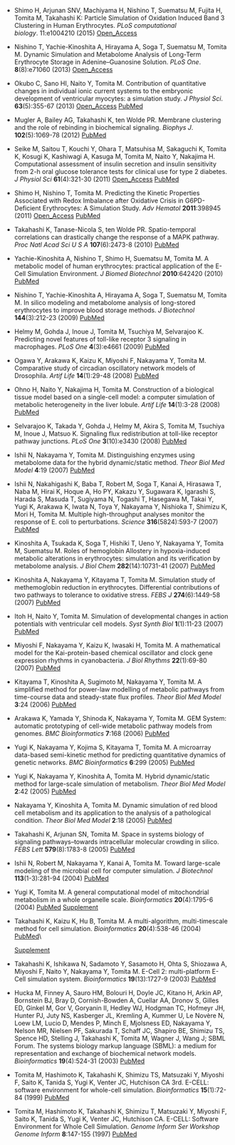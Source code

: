 -   Shimo H, Arjunan SNV, Machiyama H, Nishino T, Suematsu M, Fujita H,
    Tomita M, Takahashi K: Particle Simulation of Oxidation Induced Band
    3 Clustering in Human Erythrocytes. *PLoS computational
    biology*. 11:e1004210
    (2015) [Open\_Access](http://journals.plos.org/ploscompbiol/article?id=10.1371/journal.pcbi.1004210 "PubMed")
-   Nishino T, Yachie-Kinoshita A, Hirayama A, Soga T, Suematsu M,
    Tomita M. Dynamic Simulation and Metabolome Analysis of Long-Term
    Erythrocyte Storage in Adenine–Guanosine Solution. *PLoS One*.
    **8**(8):e71060 (2013)
    [Open\_Access](http://dx.doi.org/10.1371/journal.pone.0071060 "PubMed")
-   Okubo C, Sano HI, Naito Y, Tomita M. Contribution of quantitative
    changes in individual ionic current systems to the embryonic
    development of ventricular myocytes: a simulation study. *J Physiol
    Sci*. **63**(5):355-67 (2013)
    [Open\_Access](http://dx.doi.org/10.1007/s12576-013-0271-x "PubMed")
    [PubMed](http://www.ncbi.nlm.nih.gov/pubmed/23760774 "PubMed")
-   Mugler A, Bailey AG, Takahashi K, ten Wolde PR. Membrane clustering
    and the role of rebinding in biochemical signaling. *Biophys J*.
    **102**(5):1069-78 (2012)
    [PubMed](http://www.ncbi.nlm.nih.gov/pubmed/22404929 "PubMed")
-   Seike M, Saitou T, Kouchi Y, Ohara T, Matsuhisa M, Sakaguchi K,
    Tomita K, Kosugi K, Kashiwagi A, Kasuga M, Tomita M, Naito Y,
    Nakajima H. Computational assessment of insulin secretion and
    insulin sensitivity from 2-h oral glucose tolerance tests for
    clinical use for type 2 diabetes. *J Physiol Sci*
    **61**(4):321-30 (2011)
    [Open\_Access](http://dx.doi.org/10.1007/s12576-011-0153-z "PubMed")
    [PubMed](http://www.ncbi.nlm.nih.gov/pubmed/21594678 "PubMed")
-   Shimo H, Nishino T, Tomita M. Predicting the Kinetic Properties
    Associated with Redox Imbalance after Oxidative Crisis in
    G6PD-Deficient Erythrocytes: A Simulation Study. *Adv Hematol*
    **2011**:398945 (2011)
    [Open\_Access](http://dx.doi.org/10.1155/2011/398945 "PubMed")
    [PubMed](http://www.ncbi.nlm.nih.gov/pubmed/21977034 "PubMed")
-   Takahashi K, Tanase-Nicola S, ten Wolde PR. Spatio-temporal
    correlations can drastically change the response of a MAPK pathway.
    *Proc Natl Acad Sci U S A* **107**(6):2473-8 (2010)
    [PubMed](http://www.ncbi.nlm.nih.gov/pubmed/20133748 "PubMed")
-   Yachie-Kinoshita A, Nishino T, Shimo H, Suematsu M, Tomita M. A
    metabolic model of human erythrocytes: practical application of the
    E-Cell Simulation Environment. *J Biomed Biotechnol*
    **2010**:642420 (2010)
    [PubMed](http://www.ncbi.nlm.nih.gov/pubmed/20625505 "PubMed")
-   Nishino T, Yachie-Kinoshita A, Hirayama A, Soga T, Suematsu M,
    Tomita M. In silico modeling and metabolome analysis of long-stored
    erythrocytes to improve blood storage methods. *J Biotechnol*
    **144**(3):212-23 (2009)
    [PubMed](http://www.ncbi.nlm.nih.gov/pubmed/19695295 "PubMed")
-   Helmy M, Gohda J, Inoue J, Tomita M, Tsuchiya M, Selvarajoo K.
    Predicting novel features of toll-like receptor 3 signaling
    in macrophages. *PLoS One* **4**(3):e4661 (2009)
    [PubMed](http://www.ncbi.nlm.nih.gov/pubmed/19252739 "PubMed")
-   Ogawa Y, Arakawa K, Kaizu K, Miyoshi F, Nakayama Y, Tomita M.
    Comparative study of circadian oscillatory network models
    of Drosophila. *Artif Life* **14**(1):29-48 (2008)
    [PubMed](http://www.ncbi.nlm.nih.gov/pubmed/18171129 "PubMed")
-   Ohno H, Naito Y, Nakajima H, Tomita M. Construction of a biological
    tissue model based on a single-cell model: a computer simulation of
    metabolic heterogeneity in the liver lobule. *Artif Life*
    **14**(1):3-28 (2008)
    [PubMed](http://www.ncbi.nlm.nih.gov/pubmed/18171128 "PubMed")
-   Selvarajoo K, Takada Y, Gohda J, Helmy M, Akira S, Tomita M,
    Tsuchiya M, Inoue J, Matsuo K. Signaling flux redistribution at
    toll-like receptor pathway junctions. *PLoS One*
    **3**(10):e3430 (2008)
    [PubMed](http://www.ncbi.nlm.nih.gov/pubmed/18927610 "PubMed")
-   Ishii N, Nakayama Y, Tomita M. Distinguishing enzymes using
    metabolome data for the hybrid dynamic/static method. *Theor Biol
    Med Model* **4**:19 (2007)
    [PubMed](http://www.ncbi.nlm.nih.gov/pubmed/17511884 "PubMed")
-   Ishii N, Nakahigashi K, Baba T, Robert M, Soga T, Kanai A, Hirasawa
    T, Naba M, Hirai K, Hoque A, Ho PY, Kakazu Y, Sugawara K, Igarashi
    S, Harada S, Masuda T, Sugiyama N, Togashi T, Hasegawa M, Takai Y,
    Yugi K, Arakawa K, Iwata N, Toya Y, Nakayama Y, Nishioka T, Shimizu
    K, Mori H, Tomita M. Multiple high-throughput analyses monitor the
    response of E. coli to perturbations. *Science*
    **316**(5824):593-7 (2007)
    [PubMed](http://www.ncbi.nlm.nih.gov/pubmed/17379776 "PubMed")
-   Kinoshita A, Tsukada K, Soga T, Hishiki T, Ueno Y, Nakayama Y,
    Tomita M, Suematsu M. Roles of hemoglobin Allostery in
    hypoxia-induced metabolic alterations in erythrocytes: simulation
    and its verification by metabolome analysis. *J Biol Chem*
    **282**(14):10731-41 (2007)
    [PubMed](http://www.ncbi.nlm.nih.gov/pubmed/17289676 "PubMed")
-   Kinoshita A, Nakayama Y, Kitayama T, Tomita M. Simulation study of
    methemoglobin reduction in erythrocytes. Differential contributions
    of two pathways to tolerance to oxidative stress. *FEBS J*
    **274**(6):1449-58 (2007)
    [PubMed](http://www.ncbi.nlm.nih.gov/pubmed/17489100 "PubMed")
-   Itoh H, Naito Y, Tomita M. Simulation of developmental changes in
    action potentials with ventricular cell models. *Syst Synth Biol*
    **1**(1):11-23 (2007)
    [PubMed](http://www.ncbi.nlm.nih.gov/pubmed/19003434 "PubMed")
-   Miyoshi F, Nakayama Y, Kaizu K, Iwasaki H, Tomita M. A mathematical
    model for the Kai-protein-based chemical oscillator and clock gene
    expression rhythms in cyanobacteria. *J Biol Rhythms*
    **22**(1):69-80 (2007)
    [PubMed](http://www.ncbi.nlm.nih.gov/pubmed/17229926 "PubMed")
-   Kitayama T, Kinoshita A, Sugimoto M, Nakayama Y, Tomita M. A
    simplified method for power-law modelling of metabolic pathways from
    time-course data and steady-state flux profiles. *Theor Biol Med
    Model* **3**:24 (2006)
    [PubMed](http://www.ncbi.nlm.nih.gov/pubmed/16846504 "PubMed")
-   Arakawa K, Yamada Y, Shinoda K, Nakayama Y, Tomita M. GEM System:
    automatic prototyping of cell-wide metabolic pathway models
    from genomes. *BMC Bioinformatics* **7**:168 (2006)
    [PubMed](http://www.ncbi.nlm.nih.gov/pubmed/16553966 "PubMed")
-   Yugi K, Nakayama Y, Kojima S, Kitayama T, Tomita M. A microarray
    data-based semi-kinetic method for predicting quantitative dynamics
    of genetic networks. *BMC Bioinformatics* **6**:299 (2005)
    [PubMed](http://www.ncbi.nlm.nih.gov/pubmed/16351711 "PubMed")
-   Yugi K, Nakayama Y, Kinoshita A, Tomita M. Hybrid dynamic/static
    method for large-scale simulation of metabolism. *Theor Biol Med
    Model* **2**:42 (2005)
    [PubMed](http://www.ncbi.nlm.nih.gov/pubmed/16202166 "PubMed")
-   Nakayama Y, Kinoshita A, Tomita M. Dynamic simulation of red blood
    cell metabolism and its application to the analysis of a
    pathological condition. *Theor Biol Med Model* **2**:18 (2005)
    [PubMed](http://www.ncbi.nlm.nih.gov/pubmed/15882454 "PubMed")
-   Takahashi K, Arjunan SN, Tomita M. Space in systems biology of
    signaling pathways–towards intracellular molecular crowding
    in silico. *FEBS Lett* **579**(8):1783-8 (2005)
    [PubMed](http://www.ncbi.nlm.nih.gov/pubmed/15763552 "PubMed")
-   Ishii N, Robert M, Nakayama Y, Kanai A, Tomita M. Toward large-scale
    modeling of the microbial cell for computer simulation. *J
    Biotechnol* **113**(1-3):281-94 (2004)
    [PubMed](http://www.ncbi.nlm.nih.gov/pubmed/15380661 "PubMed")
-   Yugi K, Tomita M. A general computational model of mitochondrial
    metabolism in a whole organelle scale. *Bioinformatics*
    **20**(4):1795-6 (2004)
    [PubMed](http://www.ncbi.nlm.nih.gov/pubmed/14962921 "PubMed")
    [Supplement](http://www.e-cell.org/wp-content/uploads/2012/05/yugi-tomita-supplement.pdf)
-   Takahashi K, Kaizu K, Hu B, Tomita M. A multi-algorithm,
    multi-timescale method for cell simulation. *Bioinformatics*
    **20**(4):538-46 (2004)
    [PubMed](http://www.ncbi.nlm.nih.gov/pubmed/14990450 "PubMed")\

    [Supplement](http://www.e-cell.org/wp-content/uploads/2012/05/takahashi03-1-supp.pdf)
-   Takahashi K, Ishikawa N, Sadamoto Y, Sasamoto H, Ohta S, Shiozawa A,
    Miyoshi F, Naito Y, Nakayama Y, Tomita M. E-Cell 2: multi-platform
    E-Cell simulation system. *Bioinformatics* **19**(13):1727-9 (2003)
    [PubMed](http://www.ncbi.nlm.nih.gov/pubmed/15593410 "PubMed")
-   Hucka M, Finney A, Sauro HM, Bolouri H, Doyle JC, Kitano H, Arkin
    AP, Bornstein BJ, Bray D, Cornish-Bowden A, Cuellar AA, Dronov S,
    Gilles ED, Ginkel M, Gor V, Goryanin II, Hedley WJ, Hodgman TC,
    Hofmeyr JH, Hunter PJ, Juty NS, Kasberger JL, Kremling A, Kummer U,
    Le Novère N, Loew LM, Lucio D, Mendes P, Minch E, Mjolsness ED,
    Nakayama Y, Nelson MR, Nielsen PF, Sakurada T, Schaff JC, Shapiro
    BE, Shimizu TS, Spence HD, Stelling J, Takahashi K, Tomita M, Wagner
    J, Wang J; SBML Forum. The systems biology markup language (SBML): a
    medium for representation and exchange of biochemical
    network models. *Bioinformatics* **19**(4):524-31 (2003)
    [PubMed](http://www.ncbi.nlm.nih.gov/pubmed/12611808 "PubMed")
-   Tomita M, Hashimoto K, Takahashi K, Shimizu TS, Matsuzaki Y, Miyoshi
    F, Saito K, Tanida S, Yugi K, Venter JC, Hutchison CA 3rd. E-CELL:
    software environment for whole-cell simulation. *Bioinformatics*
    **15**(1):72-84 (1999)
    [PubMed](http://www.ncbi.nlm.nih.gov/pubmed/10068694 "PubMed")
-   Tomita M, Hashimoto K, Takahashi K, Shimizu T, Matsuzaki Y, Miyoshi
    F, Saito K, Tanida S, Yugi K, Venter JC, Hutchison CA. E-CELL:
    Software Environment for Whole Cell Simulation. *Genome Inform Ser
    Workshop Genome Inform* **8**:147-155 (1997)
    [PubMed](http://www.ncbi.nlm.nih.gov/pubmed/11072314 "PubMed")
